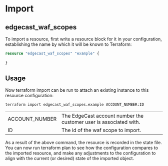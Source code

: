 # Import
## edgecast_waf_scopes

To import a resource, first write a resource block for it in your configuration, establishing the name by which it will be known to Terraform:

```terraform
resource "edgecast_waf_scopes" "example" {
  
}
```

## Usage
Now terraform import can be run to attach an existing instance to this resource configuration:


```shell
terraform import edgecast_waf_scopes.example ACCOUNT_NUMBER:ID   
```
|                 |                                                                   |
|:----------------|-------------------------------------------------------------------|
| ACCOUNT_NUMBER  | The EdgeCast account number the customer user is associated with. |
| ID | The id of the waf scope to import.                                | 

As a result of the above command, the resource is recorded in the state file. You can now run terraform plan to see how the configuration compares to the imported resource, and make any adjustments to the configuration to align with the current (or desired) state of the imported object.
